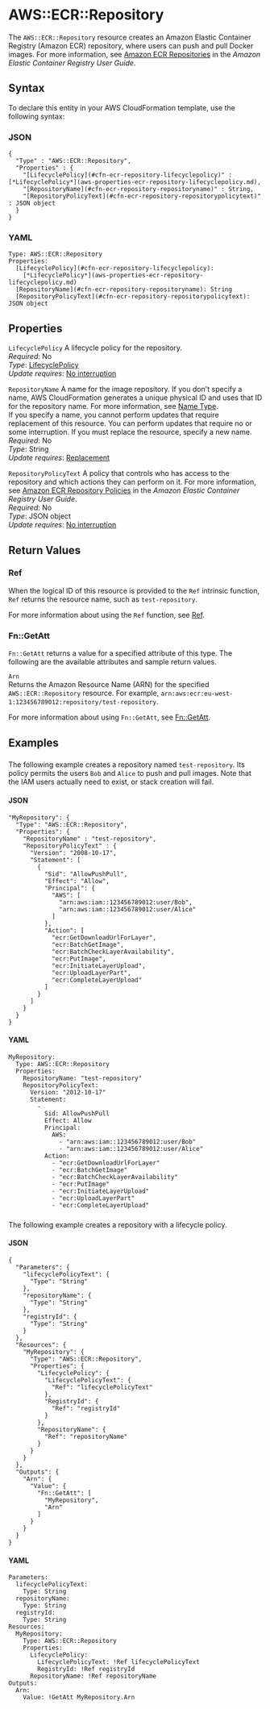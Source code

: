# AWS::ECR::Repository<a name="aws-resource-ecr-repository"></a>

The `AWS::ECR::Repository` resource creates an Amazon Elastic Container Registry \(Amazon ECR\) repository, where users can push and pull Docker images\. For more information, see [Amazon ECR Repositories](https://docs.aws.amazon.com/AmazonECR/latest/userguide/Repositories.html) in the *Amazon Elastic Container Registry User Guide*\.

## Syntax<a name="aws-resource-ecr-repository-syntax"></a>

To declare this entity in your AWS CloudFormation template, use the following syntax:

### JSON<a name="aws-resource-ecr-repository-syntax.json"></a>

```
{
  "Type" : "AWS::ECR::Repository",
  "Properties" : {
    "[LifecyclePolicy](#cfn-ecr-repository-lifecyclepolicy)" : [*LifecyclePolicy*](aws-properties-ecr-repository-lifecyclepolicy.md),
    "[RepositoryName](#cfn-ecr-repository-repositoryname)" : String,
    "[RepositoryPolicyText](#cfn-ecr-repository-repositorypolicytext)" : JSON object
  }
}
```

### YAML<a name="aws-resource-ecr-repository-syntax.yaml"></a>

```
Type: AWS::ECR::Repository
Properties: 
  [LifecyclePolicy](#cfn-ecr-repository-lifecyclepolicy):
    [*LifecyclePolicy*](aws-properties-ecr-repository-lifecyclepolicy.md)
  [RepositoryName](#cfn-ecr-repository-repositoryname): String
  [RepositoryPolicyText](#cfn-ecr-repository-repositorypolicytext): JSON object
```

## Properties<a name="aws-resource-ecr-repository-properties"></a>

`LifecyclePolicy`  <a name="cfn-ecr-repository-lifecyclepolicy"></a>
A lifecycle policy for the repository\.  
*Required*: No  
*Type*: [LifecyclePolicy](aws-properties-ecr-repository-lifecyclepolicy.md)  
*Update requires*: [No interruption](using-cfn-updating-stacks-update-behaviors.md#update-no-interrupt)

`RepositoryName`  <a name="cfn-ecr-repository-repositoryname"></a>
A name for the image repository\. If you don't specify a name, AWS CloudFormation generates a unique physical ID and uses that ID for the repository name\. For more information, see [Name Type](aws-properties-name.md)\.  
If you specify a name, you cannot perform updates that require replacement of this resource\. You can perform updates that require no or some interruption\. If you must replace the resource, specify a new name\.
*Required*: No  
*Type*: String  
*Update requires*: [Replacement](using-cfn-updating-stacks-update-behaviors.md#update-replacement)

`RepositoryPolicyText`  <a name="cfn-ecr-repository-repositorypolicytext"></a>
A policy that controls who has access to the repository and which actions they can perform on it\. For more information, see [Amazon ECR Repository Policies](https://docs.aws.amazon.com/AmazonECR/latest/userguide/RepositoryPolicies.html) in the *Amazon Elastic Container Registry User Guide*\.  
*Required*: No  
*Type*: JSON object  
*Update requires*: [No interruption](using-cfn-updating-stacks-update-behaviors.md#update-no-interrupt)

## Return Values<a name="aws-resource-ecr-repository-returnvalues"></a>

### Ref<a name="aws-resource-ecr-repository-ref"></a>

When the logical ID of this resource is provided to the `Ref` intrinsic function, `Ref` returns the resource name, such as `test-repository`\.

For more information about using the `Ref` function, see [Ref](intrinsic-function-reference-ref.md)\.

### Fn::GetAtt<a name="aws-resource-ecr-repository-getatt"></a>

`Fn::GetAtt` returns a value for a specified attribute of this type\. The following are the available attributes and sample return values\.

`Arn`  
Returns the Amazon Resource Name \(ARN\) for the specified `AWS::ECR::Repository` resource\. For example, `arn:aws:ecr:eu-west-1:123456789012:repository/test-repository`\.

For more information about using `Fn::GetAtt`, see [Fn::GetAtt](intrinsic-function-reference-getatt.md)\.

## Examples<a name="aws-resource-ecr-repository-examples"></a>

### <a name="aws-resource-ecr-repository-example1"></a>

The following example creates a repository named `test-repository`\. Its policy permits the users `Bob` and `Alice` to push and pull images\. Note that the IAM users actually need to exist, or stack creation will fail\.

#### JSON<a name="aws-resource-ecr-repository-example1.json"></a>

```
"MyRepository": {
  "Type": "AWS::ECR::Repository",
  "Properties": {
    "RepositoryName" : "test-repository",
    "RepositoryPolicyText" : {
      "Version": "2008-10-17",
      "Statement": [
        {
          "Sid": "AllowPushPull",
          "Effect": "Allow",
          "Principal": {
            "AWS": [
              "arn:aws:iam::123456789012:user/Bob",
              "arn:aws:iam::123456789012:user/Alice"
            ]
          },
          "Action": [
            "ecr:GetDownloadUrlForLayer",
            "ecr:BatchGetImage",
            "ecr:BatchCheckLayerAvailability",
            "ecr:PutImage",
            "ecr:InitiateLayerUpload",
            "ecr:UploadLayerPart",
            "ecr:CompleteLayerUpload"
          ]
        }
      ]
    }
  }
}
```

#### YAML<a name="aws-resource-ecr-repository-example1.yaml"></a>

```
MyRepository: 
  Type: AWS::ECR::Repository
  Properties: 
    RepositoryName: "test-repository"
    RepositoryPolicyText: 
      Version: "2012-10-17"
      Statement: 
        - 
          Sid: AllowPushPull
          Effect: Allow
          Principal: 
            AWS: 
              - "arn:aws:iam::123456789012:user/Bob"
              - "arn:aws:iam::123456789012:user/Alice"
          Action: 
            - "ecr:GetDownloadUrlForLayer"
            - "ecr:BatchGetImage"
            - "ecr:BatchCheckLayerAvailability"
            - "ecr:PutImage"
            - "ecr:InitiateLayerUpload"
            - "ecr:UploadLayerPart"
            - "ecr:CompleteLayerUpload"
```

### <a name="aws-resource-ecr-repository-example2"></a>

The following example creates a repository with a lifecycle policy\.

#### JSON<a name="aws-resource-ecr-repository-example2.json"></a>

```
{
  "Parameters": {
    "lifecyclePolicyText": {
      "Type": "String"
    },
    "repositoryName": {
      "Type": "String"
    },
    "registryId": {
      "Type": "String"
    }
  },
  "Resources": {
    "MyRepository": {
      "Type": "AWS::ECR::Repository",
      "Properties": {
        "LifecyclePolicy": {
          "LifecyclePolicyText": {
            "Ref": "lifecyclePolicyText"
          },
          "RegistryId": {
            "Ref": "registryId"
          }
        },
        "RepositoryName": {
          "Ref": "repositoryName"
        }
      }
    }
  },
  "Outputs": {
    "Arn": {
      "Value": {
        "Fn::GetAtt": [
          "MyRepository",
          "Arn"
        ]
      }
    }
  }
}
```

#### YAML<a name="aws-resource-ecr-repository-example2.yaml"></a>

```
Parameters:    
  lifecyclePolicyText:
    Type: String
  repositoryName:
    Type: String
  registryId:
    Type: String
Resources:
  MyRepository:
    Type: AWS::ECR::Repository
    Properties:
      LifecyclePolicy:
        LifecyclePolicyText: !Ref lifecyclePolicyText
        RegistryId: !Ref registryId
      RepositoryName: !Ref repositoryName
Outputs:    
  Arn:
    Value: !GetAtt MyRepository.Arn
```
